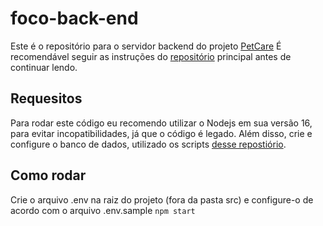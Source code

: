 # foco-back-end

Este é o repositório para o servidor backend do projeto [PetCare](https://github.com/zeroCass/petcare-front-end)
É recomendável seguir as instruções do [repositório](https://github.com/zeroCass/petcare-front-end) principal antes de continuar lendo.

## Requesitos

Para rodar este código eu recomendo utilizar o Nodejs em sua versão 16, para evitar incopatibilidades, já que o código é legado.
Além disso, crie e configure o banco de dados, utilizado os scripts [desse repostiório](https://github.com/maydMoon/petcare-database-sql-codes).

## Como rodar

Crie o arquivo .env na raiz do projeto (fora da pasta src) e configure-o de acordo com o arquivo .env.sample
`npm start`
